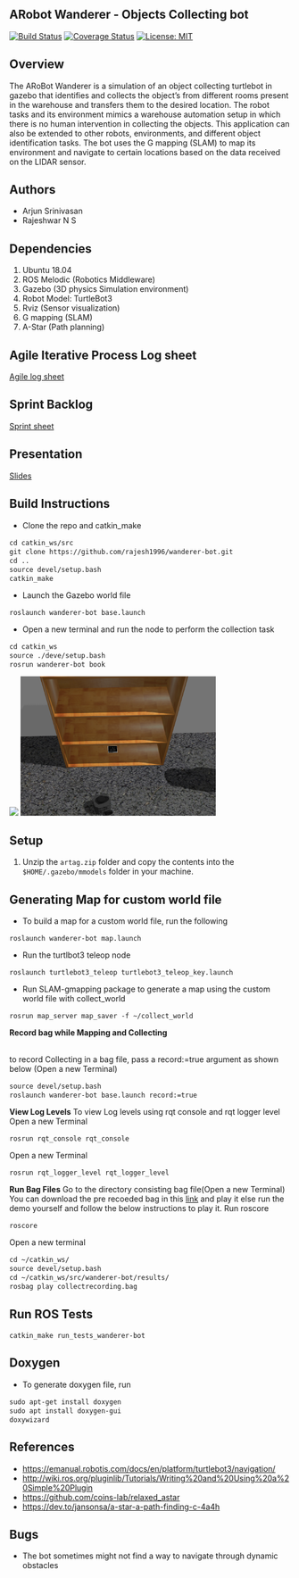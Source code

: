 ## ARobot Wanderer - Objects Collecting bot
[![Build Status](https://travis-ci.org/rajesh1996/wanderer-bot.svg?branch=master)](https://travis-ci.org/rajesh1996/wanderer-bot)
[![Coverage Status](https://coveralls.io/repos/github/rajesh1996/wanderer-bot/badge.svg?branch=master)](https://coveralls.io/github/rajesh1996/wanderer-bot?branch=master)
[![License: MIT](https://img.shields.io/badge/License-MIT-blue.svg)](https://github.com/rajesh1996/wanderer-bot/blob/master/LICENSE)

## Overview
The ARoBot Wanderer is a simulation of an object collecting turtlebot in gazebo that identifies and collects the object’s from different rooms present in the warehouse and transfers them to the desired location. The robot tasks and its environment mimics a warehouse automation setup in which there is no human intervention in collecting the objects. This application can also be extended to other robots, environments, and different object identification tasks. The bot uses the G mapping (SLAM) to map its environment and navigate to certain locations based on the data received on the LIDAR sensor.

## Authors
* Arjun Srinivasan
* Rajeshwar N S

## Dependencies
1. Ubuntu 18.04 
2. ROS Melodic (Robotics Middleware) 
3. Gazebo (3D physics Simulation environment) 
4. Robot Model: TurtleBot3
5. Rviz (Sensor visualization) 
6. G mapping (SLAM)
7. A-Star (Path planning)

## Agile Iterative Process Log sheet

[Agile log sheet](https://docs.google.com/spreadsheets/d/1dLMGk8zPM-85imcmCIn-f_uHfrWFpCoLMeSDqo5d0ug/edit?usp=sharing)

## Sprint Backlog

[Sprint sheet](https://docs.google.com/document/d/1nw3doTetBTEVzwYsUaO5rmn6OKx01XztPgxk0OSMTJQ/edit?usp=sharing)

## Presentation

[Slides](https://docs.google.com/presentation/d/1UMUzmukO2oE_W5D7BSV9Qj-iUwiHM7VWbbpau8O652g/edit?usp=sharing)

## Build Instructions

* Clone the repo and catkin_make
```
cd catkin_ws/src
git clone https://github.com/rajesh1996/wanderer-bot.git
cd ..
source devel/setup.bash
catkin_make
```
* Launch the Gazebo world file
```
roslaunch wanderer-bot base.launch
```
* Open a new terminal and run the node to perform the collection task
```
cd catkin_ws
source ./deve/setup.bash
rosrun wanderer-bot book
```
<img src="/results/gaz.png"/>
<img src="/results/artag.png"/ width="350" height="250">



## Setup
1. Unzip the `artag.zip` folder and copy the contents into the `$HOME/.gazebo/mmodels` folder in your machine. 

## Generating Map for custom world file
* To build a map for a custom world file, run the following
```
roslaunch wanderer-bot map.launch 
```
* Run the turtlbot3 teleop node
```
roslaunch turtlebot3_teleop turtlebot3_teleop_key.launch  
```
* Run SLAM-gmapping package to generate a map using the custom world file with collect_world
```
rosrun map_server map_saver -f ~/collect_world
```
**Record bag while Mapping and Collecting**

<br> to record Collecting in a bag file, pass a record:=true argument as shown below (Open a new Terminal)

```
source devel/setup.bash
roslaunch wanderer-bot base.launch record:=true
```

**View Log Levels**
To view Log levels using rqt console and rqt logger level
Open a new Terminal
```
rosrun rqt_console rqt_console
```
Open a new Terminal
```
rosrun rqt_logger_level rqt_logger_level
```

**Run Bag Files**
Go to the directory consisting bag file(Open a new Terminal)
You can download the pre recoeded bag in this [link](https://drive.google.com/drive/folders/1JxEAqz9UTEJX0XFYxD497ZBU5edJoSj2?usp=sharing) and play it
else run the demo yourself and follow the below instructions to play it.
Run roscore
```
roscore
```
Open a new terminal
```
cd ~/catkin_ws/
source devel/setup.bash
cd ~/catkin_ws/src/wanderer-bot/results/
rosbag play collectrecording.bag 
```

## Run ROS Tests
```
catkin_make run_tests_wanderer-bot
```

## Doxygen
* To generate doxygen file, run
```
sudo apt-get install doxygen
sudo apt install doxygen-gui
doxywizard
```

## References
* https://emanual.robotis.com/docs/en/platform/turtlebot3/navigation/
* http://wiki.ros.org/pluginlib/Tutorials/Writing%20and%20Using%20a%20Simple%20Plugin
* https://github.com/coins-lab/relaxed_astar
* https://dev.to/jansonsa/a-star-a-path-finding-c-4a4h

## Bugs
* The bot sometimes might not find a way to navigate through dynamic obstacles








